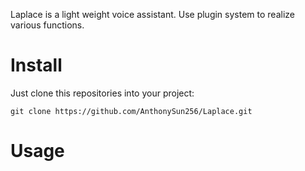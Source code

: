 Laplace is a light weight voice assistant. Use plugin system to realize various functions.
# Install
Just clone this repositories into your project:
```shell
git clone https://github.com/AnthonySun256/Laplace.git
```

# Usage
